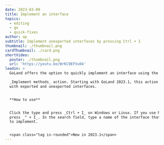 ```yaml
---
date: 2023-03-09
title: Implement an interface
topics:
  - editing
  - go
  - quick-fixes
author: ap
subtitle: Implement unexported interfaces by pressing Ctrl + I
thumbnail: ./thumbnail.png
cardThumbnail: ./card.png
shortVideo:
  poster: ./thumbnail.png
  url: 'https://youtu.be/WrKC9EFVu04'
leadin: >
  GoLand offers the option to quickly implement an interface using the

  _Implement methods_ action. Starting with GoLand 2023.1, this action works
  with exported and unexported interfaces.


  **How to use**


  Click the type and press _Ctrl + I_ on Windows or Linux. If you use MacOS,
  press _^ + I_. In the search field, type a name of the interface that you want
  to implement.


  <span class="tag is-rounded">New in 2023.1</span>
---
```


